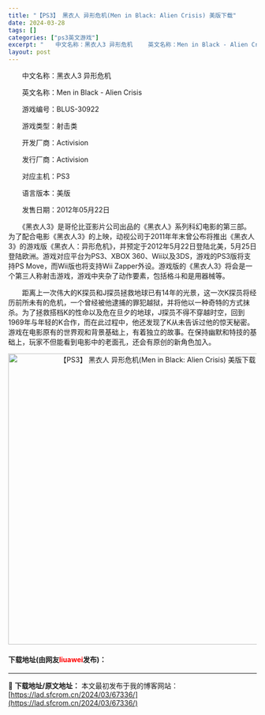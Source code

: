 ```yaml
---
title: "【PS3】 黑衣人 异形危机(Men in Black: Alien Crisis) 美版下载"
date: 2024-03-28
tags: []
categories: ["ps3英文游戏"]
excerpt: "　　中文名称：黑衣人3 异形危机 　　英文名称：Men in Black - Alien Crisis 　　游戏编号：BLUS-30922 　　游戏类型：射击类 　　开发厂商：Activision 　　发行厂商：Activision 　　对应主机：PS3 　　语言版本：美版 　　发售日期：2012年&hellip;"
layout: post
---
```


 <p>　　中文名称：黑衣人3 异形危机</p> <p>　　英文名称：Men in Black - Alien Crisis</p> <p>　　游戏编号：BLUS-30922</p> <p>　　游戏类型：射击类</p> <p>　　开发厂商：Activision</p> <p>　　发行厂商：Activision</p> <p>　　对应主机：PS3</p> <p>　　语言版本：美版</p> <p>　　发售日期：2012年05月22日</p> <p>　　《黑衣人3》是哥伦比亚影片公司出品的《黑衣人》系列科幻电影的第三部。为了配合电影《黑衣人3》的上映，动视公司于2011年年末曾公布将推出《黑衣人3》的游戏版《黑衣人：异形危机》，并预定于2012年5月22日登陆北美，5月25日登陆欧洲。游戏对应平台为PS3、XBOX 360、Wii以及3DS，游戏的PS3版将支持PS Move，而Wii版也将支持Wii Zapper外设。游戏版的《黑衣人3》将会是一个第三人称射击游戏，游戏中夹杂了动作要素，包括格斗和是用器械等。</p> <p>　　距离上一次伟大的K探员和J探员拯救地球已有14年的光景，这一次K探员将经历前所未有的危机，一个曾经被他逮捕的罪犯越狱，并将他以一种奇特的方式抹杀。为了拯救搭档K的性命以及危在旦夕的地球，J探员不得不穿越时空，回到1969年与年轻的K合作，而在此过程中，他还发现了K从未告诉过他的惊天秘密。游戏在电影原有的世界观和背景基础上，有着独立的故事。在保持幽默和特技的基础上，玩家不但能看到电影中的老面孔，还会有原创的新角色加入。</p> <p align="center"><img align="" border="0" src="https://lad.sfcrom.cn/wp-content/uploads/2024/03/20240328_66051b515c199.jpg" width="590" alt="【PS3】 黑衣人 异形危机(Men in Black: Alien Crisis) 美版下载" /></p> <p><h4>下载地址(由网友<font color="red">liuawei</font>发布)：</h4></p> 

---
📖 **下载地址/原文地址：** 本文最初发布于我的博客网站：[https://lad.sfcrom.cn/2024/03/67336/](https://lad.sfcrom.cn/2024/03/67336/)
